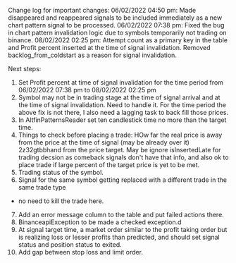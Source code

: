 Change log for important changes:
06/02/2022 04:50 pm: Made disappeared and reappeared signals to be included immediately as a new chart pattern signal to be processed.
06/02/2022 07:38 pm: Fixed the bug in chart pattern invalidation logic due to symbols temporarily not trading on binance.
08/02/2022 02:25 pm: Attempt count as a primary key in the table and Profit percent inserted 
at the time of signal invalidation. Removed backlog_from_coldstart as a reason for signal 
invalidation. 

Next steps:
1. Set Profit percent at time of signal invalidation for the time period from
06/02/2022 07:38 pm to 08/02/2022 02:25 pm
2. Symbol may not be in trading stage at the time of signal arrival and at the time of signal 
invalidation. Need to handle it.
For the time period the above fix is not there, I also need a lagging task to back fill those prices.
3. In AltfinPatternsReader set ten candlestick time no more than the target time.
4. Things to check before placing a trade:
    HOw far the real price is away from the price at the time of signal (may be already over it)
        2z32gtbbhand from the price target.
    May be ignore isInsertedLate for trading decsion as comeback signals don't have that info, and
        also ok to place trade if large percent of the target price is yet to be met.
5. Trading status of the symbol.
6. Signal for the same symbol getting replaced with a different trade in the same trade type
- no need to kill the trade here.
7. Add an error message column to the table and put failed actions there.
8. BinanceapiException to be made a checked exception.d
9. At signal target time, a market order similar to the profit taking order but is realizing loss or lesser profits than
predicted, and should set signal status and position status to exited.
10. Add gap between stop loss and limit order.